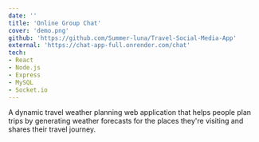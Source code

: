 ```yaml
---
date: ''
title: 'Online Group Chat'
cover: 'demo.png'
github: 'https://github.com/Summer-luna/Travel-Social-Media-App'
external: 'https://chat-app-full.onrender.com/chat'
tech:
- React
- Node.js
- Express
- MySQL
- Socket.io
---
```


A dynamic travel weather planning web application that helps people plan trips by generating weather forecasts for the places they're visiting and shares their travel journey.

